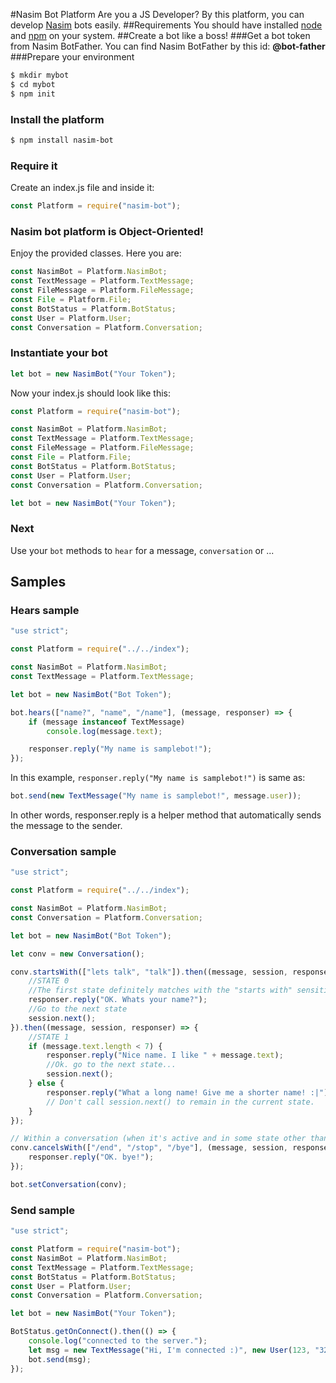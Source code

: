 #Nasim Bot Platform
Are you a JS Developer? By this platform, you can develop [Nasim](https://nasim.elenoon.ir/) bots easily.
##Requirements
You should have installed [node](https://nodejs.org) and [npm](https://www.npmjs.com) on your system.
##Create a bot like a boss!
###Get a bot token from Nasim BotFather.
You can find Nasim BotFather by this id: <b>@bot-father</b>
###Prepare your environment
```bash
$ mkdir mybot
$ cd mybot
$ npm init
```
### Install the platform
```bash
$ npm install nasim-bot
```
### Require it
Create an index.js file and inside it:
```javascript
const Platform = require("nasim-bot");
```
### Nasim bot platform is Object-Oriented!
Enjoy the provided classes. Here you are:
```javascript
const NasimBot = Platform.NasimBot;
const TextMessage = Platform.TextMessage;
const FileMessage = Platform.FileMessage;
const File = Platform.File;
const BotStatus = Platform.BotStatus;
const User = Platform.User;
const Conversation = Platform.Conversation;
```
### Instantiate your bot
```javascript
let bot = new NasimBot("Your Token");
```
Now your index.js should look like this:
```javascript
const Platform = require("nasim-bot");

const NasimBot = Platform.NasimBot;
const TextMessage = Platform.TextMessage;
const FileMessage = Platform.FileMessage;
const File = Platform.File;
const BotStatus = Platform.BotStatus;
const User = Platform.User;
const Conversation = Platform.Conversation;

let bot = new NasimBot("Your Token");
```
### Next
Use your ```bot``` methods to ```hear``` for a message, ```conversation``` or ...  
## Samples
### Hears sample
```js
"use strict";

const Platform = require("../../index");

const NasimBot = Platform.NasimBot;
const TextMessage = Platform.TextMessage;

let bot = new NasimBot("Bot Token");

bot.hears(["name?", "name", "/name"], (message, responser) => {
    if (message instanceof TextMessage)
        console.log(message.text);

    responser.reply("My name is samplebot!");
});
```
In this example, ```responser.reply("My name is samplebot!")``` is same as:
```js
bot.send(new TextMessage("My name is samplebot!", message.user));
```
In other words, responser.reply is a helper method that automatically sends the message to the sender.
### Conversation sample
```js
"use strict";

const Platform = require("../../index");

const NasimBot = Platform.NasimBot;
const Conversation = Platform.Conversation;

let bot = new NasimBot("Bot Token");

let conv = new Conversation();

conv.startsWith(["lets talk", "talk"]).then((message, session, responser) => {
    //STATE 0
    //The first state definitely matches with the "starts with" sensitive. In this case: "lets talk"
    responser.reply("OK. Whats your name?");
    //Go to the next state
    session.next();
}).then((message, session, responser) => {
    //STATE 1
    if (message.text.length < 7) {
        responser.reply("Nice name. I like " + message.text);
        //Ok. go to the next state...
        session.next();
    } else {
        responser.reply("What a long name! Give me a shorter name! :|");
        // Don't call session.next() to remain in the current state.
    }
});

// Within a conversation (when it's active and in some state other than first state) the user can finish it by sending a message. In this case: /end, /stop, or /by
conv.cancelsWith(["/end", "/stop", "/bye"], (message, session, responser) => {
    responser.reply("OK. bye!");
});

bot.setConversation(conv);
```
### Send sample
```js
"use strict";

const Platform = require("nasim-bot");
const NasimBot = Platform.NasimBot;
const TextMessage = Platform.TextMessage;
const BotStatus = Platform.BotStatus;
const User = Platform.User;
const Conversation = Platform.Conversation;

let bot = new NasimBot("Your Token");

BotStatus.getOnConnect().then(() => {
    console.log("connected to the server.");
    let msg = new TextMessage("Hi, I'm connected :)", new User(123, "321"));
    bot.send(msg);
});
```
